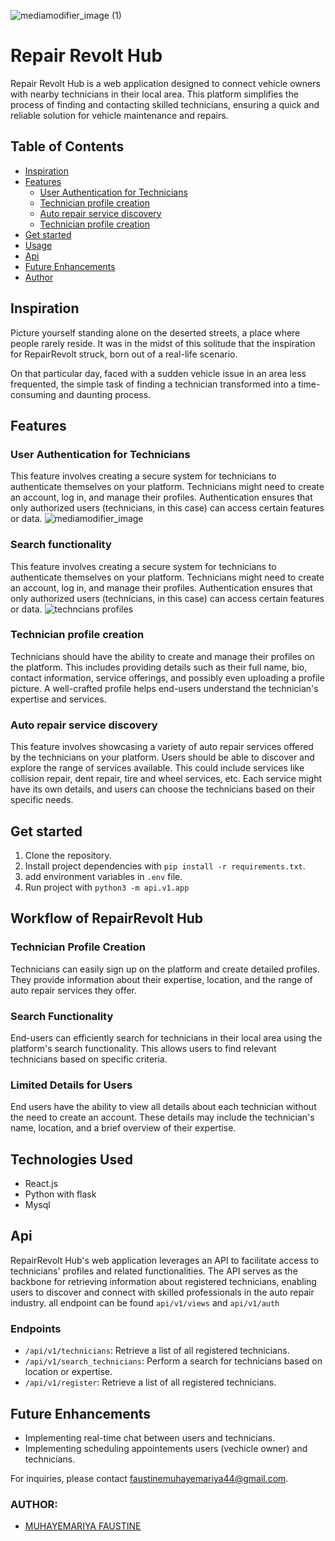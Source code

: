 ![mediamodifier_image (1)](https://github.com/faustine-van/repair-revolt-web-app/assets/125466059/1337a3a4-f3e5-42c0-9f96-03e319322d71)
# Repair Revolt Hub

Repair Revolt Hub is a web application designed to connect vehicle owners with nearby technicians in their local area.
This platform simplifies the process of finding and contacting skilled technicians, ensuring a quick and reliable solution for vehicle maintenance and repairs. 

## Table of Contents

- [Inspiration](#inspiration)
- [Features](#features)
  - [User Authentication for Technicians](#user-authentication-for-technicians)
  - [Technician profile creation](#technician-profile-creation)
  - [Auto repair service discovery](#auto-repair-service-discovery)
  - [Technician profile creation](#technician-profile-creation)
- [Get started](#get-started)
- [Usage](#usage)
- [Api](#api)
- [Future Enhancements](#future-enhancements)
- [Author](#author)

## Inspiration 
Picture yourself standing alone on the deserted streets, a place where people rarely reside. It was in the midst of this solitude that the inspiration for RepairRevolt struck, born out of a real-life scenario.

On that particular day, faced with a sudden vehicle issue in an area less frequented, the simple task of finding a technician transformed into a time-consuming and daunting process. 

## Features

### User Authentication for Technicians
This feature involves creating a secure system for technicians to authenticate themselves on your platform. Technicians might need to create an account, log in, and manage their profiles. Authentication ensures that only authorized users (technicians, in this case) can access certain features or data.
![mediamodifier_image](https://github.com/faustine-van/repair-revolt-web-app/assets/125466059/a8538804-a24f-4e06-a40b-6d89055494f5)

### Search functionality
This feature involves creating a secure system for technicians to authenticate themselves on your platform. Technicians might need to create an account, log in, and manage their profiles. Authentication ensures that only authorized users (technicians, in this case) can access certain features or data.
![techncians profiles](https://github.com/faustine-van/repair-revolt-web-app/assets/125466059/99196645-3c5a-41b6-b60b-0149e3dc35d5)

### Technician profile creation
Technicians should have the ability to create and manage their profiles on the platform. This includes providing details such as their full name, bio, contact information, service offerings, and possibly even uploading a profile picture. A well-crafted profile helps end-users understand the technician's expertise and services.
### Auto repair service discovery
This feature involves showcasing a variety of auto repair services offered by the technicians on your platform. Users should be able to discover and explore the range of services available. This could include services like collision repair, dent repair, tire and wheel services, etc. Each service might have its own details, and users can choose the technicians based on their specific needs.

## Get started

1. Clone the repository.
2. Install project dependencies with
   `pip install -r requirements.txt`.
3. add environment variables in `.env` file.
4. Run project with `python3 -m api.v1.app`

## Workflow of RepairRevolt Hub

### Technician Profile Creation

Technicians can easily sign up on the platform and create detailed profiles. They provide information about their expertise, location, and the range of auto repair services they offer.

### Search Functionality

End-users can efficiently search for technicians in their local area using the platform's search functionality. This allows users to find relevant technicians based on specific criteria.

### Limited Details for Users

End users have the ability to view all details about each technician without the need to create an account. These details may include the technician's name, location, and a brief overview of their expertise.


## Technologies Used

- React.js
- Python with flask
- Mysql

## Api

RepairRevolt Hub's web application leverages an API to facilitate access to technicians' profiles and related functionalities. The API serves as the backbone for retrieving information about registered technicians, enabling users to discover and connect with skilled professionals in the auto repair industry.
all endpoint can be found `api/v1/views` and `api/v1/auth`

### Endpoints
- `/api/v1/technicians`: Retrieve a list of all registered technicians.
- `/api/v1/search_technicians`: Perform a search for technicians based on location or expertise.
- `/api/v1/register`: Retrieve a list of all registered technicians.

## Future Enhancements

- Implementing real-time chat between users and technicians.
- Implementing scheduling appointements users (vechicle owner) and technicians.

For inquiries, please contact [faustinemuhayemariya44@gmail.com](mailto:faustinemuhayemariya44@gmail.com).

### AUTHOR:
  - [MUHAYEMARIYA FAUSTINE](https://github.com/faustine-van/AirBnB_clone/edit/master/README.md)
